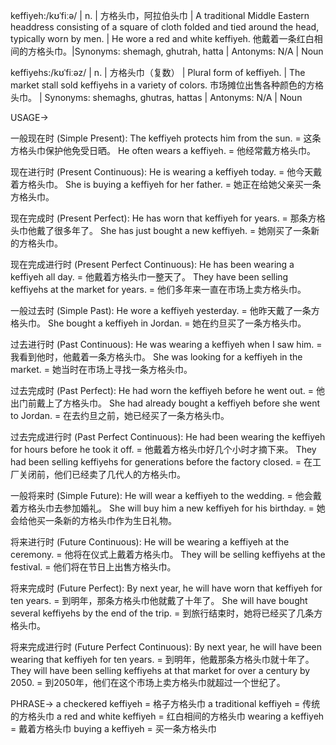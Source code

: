 keffiyeh:/kʊˈfiːə/ | n. | 方格头巾，阿拉伯头巾 | A traditional Middle Eastern headdress consisting of a square of cloth folded and tied around the head, typically worn by men. | He wore a red and white keffiyeh. 他戴着一条红白相间的方格头巾。|Synonyms: shemagh, ghutrah, hatta | Antonyms: N/A | Noun

keffiyehs:/kʊˈfiːəz/ | n. | 方格头巾（复数） | Plural form of keffiyeh.  | The market stall sold keffiyehs in a variety of colors.  市场摊位出售各种颜色的方格头巾。 | Synonyms: shemaghs, ghutras, hattas | Antonyms: N/A | Noun


USAGE->

一般现在时 (Simple Present):
The keffiyeh protects him from the sun. = 这条方格头巾保护他免受日晒。
He often wears a keffiyeh. = 他经常戴方格头巾。

现在进行时 (Present Continuous):
He is wearing a keffiyeh today. = 他今天戴着方格头巾。
She is buying a keffiyeh for her father. = 她正在给她父亲买一条方格头巾。

现在完成时 (Present Perfect):
He has worn that keffiyeh for years. = 那条方格头巾他戴了很多年了。
She has just bought a new keffiyeh. = 她刚买了一条新的方格头巾。

现在完成进行时 (Present Perfect Continuous):
He has been wearing a keffiyeh all day. = 他戴着方格头巾一整天了。
They have been selling keffiyehs at the market for years. = 他们多年来一直在市场上卖方格头巾。

一般过去时 (Simple Past):
He wore a keffiyeh yesterday. = 他昨天戴了一条方格头巾。
She bought a keffiyeh in Jordan. = 她在约旦买了一条方格头巾。

过去进行时 (Past Continuous):
He was wearing a keffiyeh when I saw him. = 我看到他时，他戴着一条方格头巾。
She was looking for a keffiyeh in the market. = 她当时在市场上寻找一条方格头巾。


过去完成时 (Past Perfect):
He had worn the keffiyeh before he went out. = 他出门前戴上了方格头巾。
She had already bought a keffiyeh before she went to Jordan. = 在去约旦之前，她已经买了一条方格头巾。

过去完成进行时 (Past Perfect Continuous):
He had been wearing the keffiyeh for hours before he took it off. = 他戴着方格头巾好几个小时才摘下来。
They had been selling keffiyehs for generations before the factory closed. = 在工厂关闭前，他们已经卖了几代人的方格头巾。

一般将来时 (Simple Future):
He will wear a keffiyeh to the wedding. = 他会戴着方格头巾去参加婚礼。
She will buy him a new keffiyeh for his birthday. = 她会给他买一条新的方格头巾作为生日礼物。

将来进行时 (Future Continuous):
He will be wearing a keffiyeh at the ceremony. = 他将在仪式上戴着方格头巾。
They will be selling keffiyehs at the festival. = 他们将在节日上出售方格头巾。

将来完成时 (Future Perfect):
By next year, he will have worn that keffiyeh for ten years. = 到明年，那条方格头巾他就戴了十年了。
She will have bought several keffiyehs by the end of the trip. = 到旅行结束时，她将已经买了几条方格头巾。

将来完成进行时 (Future Perfect Continuous):
By next year, he will have been wearing that keffiyeh for ten years. = 到明年，他戴那条方格头巾就十年了。
They will have been selling keffiyehs at that market for over a century by 2050. = 到2050年，他们在这个市场上卖方格头巾就超过一个世纪了。



PHRASE->
a checkered keffiyeh = 格子方格头巾
a traditional keffiyeh =  传统的方格头巾
a red and white keffiyeh = 红白相间的方格头巾
wearing a keffiyeh = 戴着方格头巾
buying a keffiyeh = 买一条方格头巾
